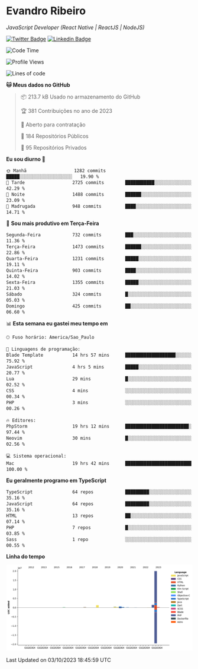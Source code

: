 # Evandro **Ribeiro**

*JavaScript Developer (React Native | ReactJS | NodeJS)*

[![Twitter Badge](https://img.shields.io/badge/-@ribeiroevandro-201B2D?style=flat-square&labelColor=201B2D&logo=twitter&logoColor=white&link=https://twitter.com/ribeiroevandro)](https://twitter.com/ribeiroevandro) 
[![Linkedin Badge](https://img.shields.io/badge/-Evandro%20Ribeiro-201B2D?style=flat-square&logo=Linkedin&logoColor=white&link=https://www.linkedin.com/in/ribeiroevandro)](https://www.linkedin.com/in/ribeiroevandro) 


<!--START_SECTION:waka-->
![Code Time](http://img.shields.io/badge/Code%20Time-3%2C441%20hrs%2023%20mins-blue)

![Profile Views](http://img.shields.io/badge/Visualizac%C3%B5es%20do%20perfil-0-blue)

![Lines of code](https://img.shields.io/badge/Desde%20o%20Hello%20World%20eu%20escrevi-24.9%20million%20linhas%20de%20c%C3%B3digo-blue)

**🐱 Meus dados no GitHub** 

> 📦 213.7 kB Usado no armazenamento do GitHub 
 > 
> 🏆 381 Contribuições no ano de 2023
 > 
> 💼 Aberto para contratação
 > 
> 📜 184 Repositórios Públicos 
 > 
> 🔑 95 Repositórios Privados 
 > 
**Eu sou diurno 🐤** 

```text
🌞 Manhã                  1282 commits        █████░░░░░░░░░░░░░░░░░░░░   19.90 % 
🌆 Tarde                  2725 commits        ███████████░░░░░░░░░░░░░░   42.29 % 
🌃 Noite                  1488 commits        ██████░░░░░░░░░░░░░░░░░░░   23.09 % 
🌙 Madrugada              948 commits         ████░░░░░░░░░░░░░░░░░░░░░   14.71 % 
```
📅 **Sou mais produtivo em Terça-Feira** 

```text
Segunda-Feira            732 commits         ███░░░░░░░░░░░░░░░░░░░░░░   11.36 % 
Terça-Feira              1473 commits        ██████░░░░░░░░░░░░░░░░░░░   22.86 % 
Quarta-Feira             1231 commits        █████░░░░░░░░░░░░░░░░░░░░   19.11 % 
Quinta-Feira             903 commits         ████░░░░░░░░░░░░░░░░░░░░░   14.02 % 
Sexta-Feira              1355 commits        █████░░░░░░░░░░░░░░░░░░░░   21.03 % 
Sábado                   324 commits         █░░░░░░░░░░░░░░░░░░░░░░░░   05.03 % 
Domingo                  425 commits         ██░░░░░░░░░░░░░░░░░░░░░░░   06.60 % 
```


📊 **Esta semana eu gastei meu tempo em** 

```text
🕑︎ Fuso horário: America/Sao_Paulo

💬 Linguagens de programação: 
Blade Template           14 hrs 57 mins      ███████████████████░░░░░░   75.92 % 
JavaScript               4 hrs 5 mins        █████░░░░░░░░░░░░░░░░░░░░   20.77 % 
Lua                      29 mins             █░░░░░░░░░░░░░░░░░░░░░░░░   02.52 % 
CSS                      4 mins              ░░░░░░░░░░░░░░░░░░░░░░░░░   00.34 % 
PHP                      3 mins              ░░░░░░░░░░░░░░░░░░░░░░░░░   00.26 % 

🔥 Editores: 
PhpStorm                 19 hrs 12 mins      ████████████████████████░   97.44 % 
Neovim                   30 mins             █░░░░░░░░░░░░░░░░░░░░░░░░   02.56 % 

💻 Sistema operacional: 
Mac                      19 hrs 42 mins      █████████████████████████   100.00 % 
```

**Eu geralmente programo em TypeScript** 

```text
TypeScript               64 repos            █████████░░░░░░░░░░░░░░░░   35.16 % 
JavaScript               64 repos            █████████░░░░░░░░░░░░░░░░   35.16 % 
HTML                     13 repos            ██░░░░░░░░░░░░░░░░░░░░░░░   07.14 % 
PHP                      7 repos             █░░░░░░░░░░░░░░░░░░░░░░░░   03.85 % 
Sass                     1 repo              ░░░░░░░░░░░░░░░░░░░░░░░░░   00.55 % 
```



**Linha do tempo**

![Lines of Code chart](https://raw.githubusercontent.com/ribeiroevandro/ribeiroevandro/main/assets/bar_graph.png)


 Last Updated on 03/10/2023 18:45:59 UTC
<!--END_SECTION:waka-->
